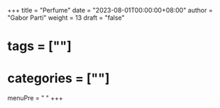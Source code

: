 +++
title = "Perfume"
date = "2023-08-01T00:00:00+08:00"
author = "Gabor Parti"
weight = 13
draft = "false"
# tags = [""]
# categories = [""]
menuPre = "<i class='fas fa-vial'></i> "
+++

